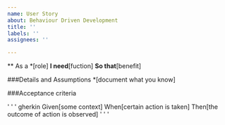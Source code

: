 ```yaml
---
name: User Story
about: Behaviour Driven Development
title: ''
labels: ''
assignees: ''

---
```


** As a *[role]
**I need**[fuction]
**So that**[benefit]

###Details and Assumptions
*[document what you know]

###Acceptance criteria

' ' ' gherkin
Given[some context]
When[certain action is taken]
Then[the outcome of action is observed]
' ' '
